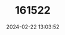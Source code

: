 ---
title: "161522"
category: "Neoraja carolinensis"
draft: false
date: 2024-02-22 13:03:52
languages:
  English: ["Carolina Dwarf Skate"]
---